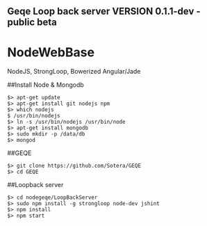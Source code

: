 ## Geqe Loop back server  VERSION 0.1.1-dev - public beta

# NodeWebBase
NodeJS, StrongLoop, Bowerized Angular/Jade

##Install Node & Mongodb
```
$> apt-get update
$> apt-get install git nodejs npm
$> which nodejs
$ /usr/bin/nodejs
$> ln -s /usr/bin/nodejs /usr/bin/node
$> apt-get install mongodb
$> sudo mkdir -p /data/db
$> mongod
```
##GEQE
```
$> git clone https://github.com/Sotera/GEQE
$> cd GEQE
```

##Loopback server
```
$> cd nodegeqe/LoopBackServer
$> sudo npm install -g strongloop node-dev jshint
$> npm install
$> npm start
```
